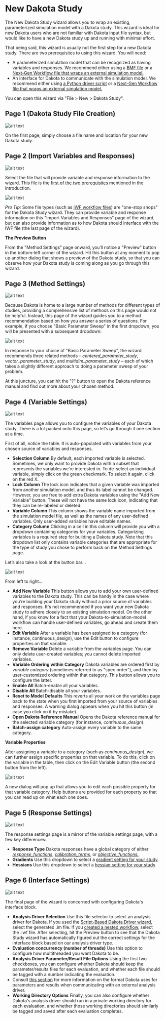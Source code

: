 New Dakota Study
=======

The New Dakota Study wizard allows you to wrap an existing, parameterized simulation model with a Dakota study.  This wizard is ideal for new Dakota users who are not familiar with Dakota input file syntax, but would like to have a new Dakota study up and running with minimal effort.

That being said, this wizard is usually not the first step for a new Dakota study.  There are two prerequisites<a name="new-dakota-study-prereq"></a> to using this wizard.  You will need:

* A parameterized simulation model that can be recognized as having variables and responses.  We recommend either using a [BMF file](BMF.html) or a [Next-Gen Workflow file that wraps an external simulation model.](NextGenWorkflow.html#nested-workflow-tutorial)
* An interface for Dakota to communicate with the simulation model.  We recommend either using [a Python driver script](#script-based-dakota-driver-wizard) or a [Next-Gen Workflow file that wraps an external simulation model.](NextGenWorkflow.html#nested-workflow-tutorial)

You can open this wizard via "File > New > Dakota Study".

## Page 1 (Dakota Study File Creation)

![alt text](img/NewDakotaStudy_Wizard_1.png "File creation page")

On the first page, simply choose a file name and location for your new Dakota study.

## Page 2 (Import Variables and Responses)

<a name="dakota-study-import"></a>

![alt text](img/NewDakotaStudy_Wizard_2.png "Import variables and responses page")

Select the file that will provide variable and response information to the wizard.  This file is the [first of the two prerequisites](#new-dakota-study-prereq) mentioned in the introduction.

![alt text](img/NewDakotaStudy_Wizard_3.png "Imported variables and responses")

*Pro Tip:* Some file types (such as [IWF workflow files](NextGenWorkflow.html)) are "one-stop shops" for the Dakota Study wizard.  They can provide variable and response information on this "Import Variables and Responses" page of the wizard, but can also provide information as to how Dakota should interface with the IWF file (the last page of the wizard).

**The Preview Button**

From the "Method Settings" page onward, you’ll notice a "Preview" button in the bottom-left corner of the wizard.  Hit this button at any moment to pop up another dialog that shows a preview of the Dakota study, so that you can observe how your Dakota study is coming along as you go through this wizard.

## Page 3 (Method Settings)

<a name="dakota-study-method"></a>

![alt text](img/NewDakotaStudy_Wizard_4.png "Method page")

Because Dakota is home to a large number of methods for different types of studies, providing a comprehensive list of methods on this page would not be helpful.  Instead, this page of the wizard guides you to a method recommendation based on how you answer a series of questions.  For example, if you choose "Basic Parameter Sweep" in the first dropdown, you will be presented with a subsequent dropdown:

![alt text](img/NewDakotaStudy_Wizard_5.png "Method page with a chosen method")

In response to your choice of "Basic Parameter Sweep", the wizard recommends three related methods – *centered\_parameter\_study*, *vector\_parameter\_study*, and *multidim\_parameter\_study* – each of which takes a slightly different approach to doing a parameter sweep of your problem.

At this juncture, you can hit the "?" button to open the Dakota reference manual and find out more about your chosen method.

## Page 4 (Variable Settings)

<a name="dakota-study-variables"></a>

![alt text](img/NewDakotaStudy_Wizard_6.png "Variables page")

The variables page allows you to configure the variables of your Dakota study.  There is a lot packed onto this page, so let’s go through it one section at a time.

First of all, notice the table.  It is auto-populated with variables from your chosen source of variables and responses.

* **Selection Column**  By default, each imported variable is selected.  Sometimes, we only want to provide Dakota with a subset that represents the variables we’re interested in.  To de-select an individual variable, simply click on the green checkmark.  To select it again, click on the red X.
* **Lock Column** The lock icon indicates that a given variable was imported from another simulation model, and thus its label cannot be changed.  However, you are free to add extra Dakota variables using the "Add New Variable" button.  These will not have the same lock icon, indicating that they can be re-labeled or deleted.
* **Variable Column** This column shows the variable name imported from the simulation model file, as well as the names of any user-defined variables.  Only user-added variables have editable names.
* **Category Column** Clicking in a cell in this column will provide you with a dropdown containing categories for your variables.  Categorizing variables is a required step for building a Dakota study.  Note that this dropdown list only contains variable categories that are appropriate for the type of study you chose to perform back on the Method Settings page.

Let’s also take a look at the button bar…

![alt text](img/NewDakotaStudy_Wizard_7.png "Variable table button bar")

From left to right…

* **Add New Variable** This button allows you to add your own user-defined variables to the Dakota study.  This can be handy in the case where you’re building your Dakota study without a prior source of variables and responses.  It's not recommended if you want your new Dakota study to adhere closely to an existing simulation model.  On the other hand, if you know for a fact that your Dakota-to-simulation-model workflow can handle user-defined variables, go ahead and create them here.
* **Edit Variable** After a variable has been assigned to a category (for instance, continuous_design), use the Edit button to configure properties on that variable.
* **Remove Variable** Delete a variable from the variables page.  You can only delete user-created variables; you cannot delete imported variables.
* **Variable Ordering within Category** Dakota variables are ordered first by *variable category* (sometimes referred to as "spec order"), and then by user-customized ordering within that category.  This button allows you to configure the latter.
* **Enable All** Batch-enable all your variables.
* **Disable All** Batch-disable all your variables.
* **Reset to Model Defaults** This reverts all your work on the variables page back to the state when you first imported from your source of variables and responses.  A warning dialog appears when you hit this button (in case you click on it by mistake).
* **Open Dakota Reference Manual** Opens the Dakota reference manual for the selected variable category (for instance, *continuous\_design*).
* **Batch-assign category** Auto-assign every variable to the same category.

**Variable Properties**

After assigning a variable to a category (such as *continuous\_design*), we can further assign specific properties on that variable.  To do this, click on the variable in the table, then click on the Edit Variable button (the second button from the left).

![alt text](img/NewDakotaStudy_Wizard_8.png "Variable property editor dialog")

A new dialog will pop up that allows you to edit each possible property for that variable category.  Help buttons are provided for each property so that you can read up on what each one does.

## Page 5 (Response Settings)

<a name="dakota-study-responses"></a>

![alt text](img/NewDakotaStudy_Wizard_9.png "Responses page")

The response settings page is a mirror of the variable settings page, with a few key differences:

* **Response Type**  Dakota responses have a global category of either [*response\_functions*](https://dakota.sandia.gov//sites/default/files/docs/latest_release/html-ref/responses-response_functions.html), [*calibration\_terms*](https://dakota.sandia.gov//sites/default/files/docs/latest_release/html-ref/responses-calibration_terms.html), or [*objective\_functions.*](https://dakota.sandia.gov//sites/default/files/docs/latest_release/html-ref/responses-objective_functions.html)
* **Gradients**  Use this dropdown to select a [gradient setting for your study](https://dakota.sandia.gov//sites/default/files/docs/latest_release/html-ref/responses-no_gradients.html).
* **Hessians** Use this dropdown to select a [hessian setting for your study](https://dakota.sandia.gov//sites/default/files/docs/latest_release/html-ref/responses-no_hessians.html).

## Page 6 (Interface Settings)

<a name="dakota-study-interface"></a>

![alt text](img/NewDakotaStudy_Wizard_11.png "Interface page")

The final page of the wizard is concerned with configuring Dakota's interface block.

* **Analysis Driver Selection** Use this file selector to select an analysis driver for Dakota.  If you used the [Script-Based Dakota Driver wizard](#script-based-dakota-driver-wizard), select the generated .im file.  If you [created a nested workflow](NextGenWorkflow.html#nested-workflow-tutorial), select the .iwf file.  After selecting, hit the Preview button to see that the Dakota Study wizard has automatically figured out the correct settings for the interface block based on our analysis driver type.
* **Evaluation concurrency (number of threads)** Use this option to configure how multithreaded you want Dakota to be.
* **Analysis Driver Parameter/Result File Options** Using the first two checkboxes, you can configure whether Dakota should keep the parameter/results files for each evaluation, and whether each file should be tagged with a number indicating the evaluation.
 * Consult [this section](ExternalSimulationModelOverview.html#parameter-and-response-format) for more information on the format Dakota uses for parameters and results when communicating with an external analysis driver. 
* **Working Directory Options** Finally, you can also configure whether Dakota's analysis driver should run in a private working directory for each evaluation, and whether those working directories should similarly be tagged and saved after each evaluation completes.